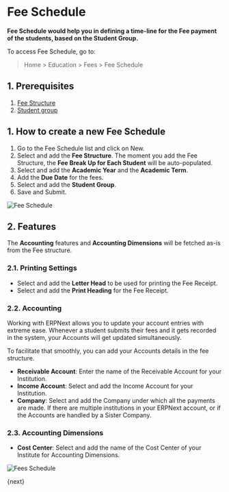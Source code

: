 # Fee Schedule

**Fee Schedule would help you in defining a time-line for the Fee payment of the students, based on the Student Group.**

To access Fee Schedule, go to:

> Home > Education > Fees > Fee Schedule

## 1. Prerequisites

1. [Fee Structure](/docs/user/manual/en/education/fee-structure)
1. [Student group](/docs/user/manual/en/education/student-group)

## 1. How to create a new Fee Schedule

1. Go to the Fee Schedule list and click on New.
1. Select and add the **Fee Structure**. The moment you add the Fee Structure, the **Fee Break Up for Each Student** will be auto-populated.
1. Select and add the **Academic Year** and the **Academic Term**.
1. Add the **Due Date** for the fees.
1. Select and add the **Student Group**. 
1. Save and Submit.

![Fee Schedule](/docs/assets/img/education/education-fee-schedule-1.gif)

## 2. Features

The **Accounting** features and **Accounting Dimensions** will be fetched as-is from the Fee structure.

### 2.1. Printing Settings

* Select and add the **Letter Head** to be used for printing the Fee Receipt.
* Select and add the **Print Heading** for the Fee Receipt.

### 2.2. Accounting

Working with ERPNext allows you to update your account entries with extreme ease. Whenever a student submits their fees and it gets recorded in the system, your Accounts will get updated simultaneously.

To facilitate that smoothly, you can add your Accounts details in the fee structure.

* **Receivable Account**: Enter the name of the Receivable Account for your Institution.
* **Income Account**: Select and add the Income Account for your Institution.
* **Company**: Select and add the Company under which all the payments are made. If there are multiple institutions in your ERPNext account, or if the Accounts are handled by a Sister Company.

### 2.3. Accounting Dimensions

* **Cost Center**: Select and add the name of the Cost Center of your Institute for Accounting Dimensions.

![Fees Schedule](/docs/assets/img/education/education-fee-schedule-2.png)

{next}
